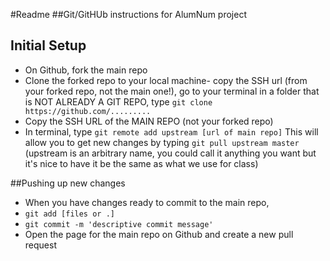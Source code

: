 #Readme
##Git/GitHUb instructions for AlumNum project

## Initial Setup
+ On Github, fork the main repo 
+ Clone the forked repo to your local machine- copy the SSH url (from your forked repo, not the main one!), go to your terminal in a folder that is NOT ALREADY A GIT REPO, type `git clone https://github.com/.........`
+ Copy the SSH URL of the MAIN REPO (not your forked repo)
+ In terminal, type `git remote add upstream [url of main repo]` This will allow you to get new changes by typing `git pull upstream master` (upstream is an arbitrary name, you could call it anything you want but it's nice to have it be the same as what we use for class)

##Pushing up new changes
+ When you have changes ready to commit to the main repo,
+ `git add [files or .]`
+ `git commit -m 'descriptive commit message' `
+ Open the page for the main repo on Github and create a new pull request